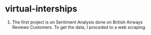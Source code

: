 # virtual-interships
1. The first project is on Sentiment Analysis done on British Airways Reviews Customers. To get the data, I proceded to a web scraping.
